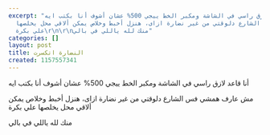 ```yaml
---
excerpt: "أنا قاعد لازق راسي في الشاشة ومكبر الخط ييجي 500% عشان أشوف أنا بكتب ايه\r\n\r\nمش
  عارف همشي فس الشارع دلوقتي من غير نضارة ازاى، هنزل أخبط وخلاص يمكن ألاقي محل يخلصها
  علي بكرة\r\n\r\nمنك لله ياللي في بالي"
categories: []
layout: post
title: النضارة اتكسرت
created: 1157557341
---
```

أنا قاعد لازق راسي في الشاشة ومكبر الخط ييجي 500% عشان أشوف أنا بكتب ايه

مش عارف همشي فس الشارع دلوقتي من غير نضارة ازاى، هنزل أخبط وخلاص يمكن ألاقي محل يخلصها علي بكرة

منك لله ياللي في بالي
